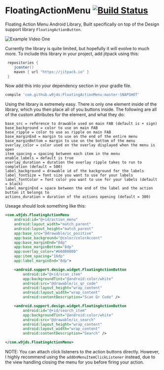 # FloatingActionMenu [![Build Status](https://travis-ci.com/w9jds/FloatingActionMenu.svg?token=1b4pt5U1oA46nUYTBosj&branch=master)](https://travis-ci.com/w9jds/FloatingActionMenu)

Floating Action Menu Android Library, Built specifically on top of the Design support library `FloatingActionButton`.

![Example Video One](http://i.giphy.com/ZEOpMWjzvBGhi.gif)

Currently the library is quite limited, but hopefully it will evolve to much more. To include this library in your project, add jitpack using this:

```gradle
 repositories {
    jcenter()
    maven { url "https://jitpack.io" }
 }
 ```

Now add this into your dependency section in your gradle file.

```gradle
compile 'com.github.w9jds:FloatingActionMenu:master-SNAPSHOT'
```

Using the library is extremely easy. There is only one element inside of the library, which you then place all of you buttons inside. The following are all of the custom attributes for the element, and what they do:

```
base_src = reference to drawable used on main FAB (default is + sign)
base_background = color to use on main FAB
base_ripple = color to use as ripple on main FAB
base_marginEnd = margin to use on the end of the entire menu
base_marginBottom = margin to use on the bottom of the menu
overlay_color = color used on the overlay displayed when the menu is open
item_spacing = spacing between each item in the menu
enable_labels = default is true
overlay_duration = duration the overlay ripple takes to run to completion (default = 500)
label_background = drawable id of the background for the labels
label_fontSize = font size you want to use for your labels
label_fontColor = font color you want to use for your labels (default = black)
label_marginEnd = space between the end of the label and the action button it belongs to
actions_duration = duration of the actions opening (default = 300)
```

Useage should look something like this:

```xml
<com.w9jds.FloatingActionMenu
    android:id="@+id/action_menu"
    android:layout_width="match_parent"
    android:layout_height="match_parent"
    app:base_src="@drawable/ic_positive"
    app:base_background="@color/colorAccent"
    app:base_marginEnd="8dp"
    app:base_marginBottom="8dp"
    app:overlay_color="#66000000"
    app:item_spacing="16dp"
    app:label_marginEnd="8dp">

    <android.support.design.widget.FloatingActionButton
        android:id="@+id/scan_item"
        app:backgroundTint="@android:color/white"
        android:src="@drawable/ic_qr_code"
        android:layout_height="wrap_content"
        android:layout_width="wrap_content"
        android:contentDescription="Scan Qr Code" />

    <android.support.design.widget.FloatingActionButton
        android:id="@+id/search_item"
        app:backgroundTint="@android:color/white"
        android:src="@drawable/ic_search"
        android:layout_height="wrap_content"
        android:layout_width="wrap_content"
        android:contentDescription="Search" />

</com.w9jds.FloatingActionMenu>
```

NOTE: You can attach click listeners to the action buttons directly. However, I highly recommend using the `addOnMenuItemClickListener` instead, due to the view handling closing the menu for you before firing your action.
